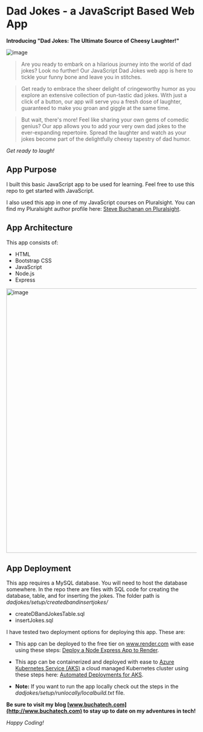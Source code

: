 # Dad Jokes - a JavaScript Based Web App

**Introducing "Dad Jokes: The Ultimate Source of Cheesy Laughter!"**

![image](https://github.com/Buchatech/dadjokes/assets/22551494/e528dc2e-3a91-49a5-9525-7147f31a68c4)

>Are you ready to embark on a hilarious journey into the world of dad jokes? Look no further! Our JavaScript Dad Jokes web app is here to tickle your funny bone and leave you in stitches.

>Get ready to embrace the sheer delight of cringeworthy humor as you explore an extensive collection of pun-tastic dad jokes. With just a click of a button, our app will serve you a fresh dose of laughter, guaranteed to make you groan and giggle at the same time.

>But wait, there's more! Feel like sharing your own gems of comedic genius? Our app allows you to add your very own dad jokes to the ever-expanding repertoire. Spread the laughter and watch as your jokes become part of the delightfully cheesy tapestry of dad humor.

*Get ready to laugh!*

## App Purpose
I built this basic JavaScript app to be used for learning. Feel free to use this repo to get started with JavaScript. 
<!-- Visit a running demo of this app here: [Dad Jokes App](https://dad-jokes-mz8s.onrender.com) -->

I also used this app in one of my JavaScript courses on Pluralsight. 
You can find my Pluralsight author profile here: [Steve Buchanan on Pluralsight](https://www.pluralsight.com/authors/steve-buchanan).

## App Architecture
This app consists of:
- HTML 
- Bootstrap CSS
- JavaScript
- Node.js 
- Express
<img width="700" alt="image" src="https://github.com/Buchatech/dadjokes/assets/22551494/70efed66-548e-468c-b323-06b47502e58d">

## App Deployment 
This app requires a MySQL database. You will need to host the database somewhere. In the repo there are files with SQL code for creating the database, table, and for inserting the jokes. The folder path is *dadjokes/setup/createdbandinsertjokes/*

- createDBandJokesTable.sql
- insertJokes.sql

I have tested two deployment options for deploying this app. These are:

- This app can be deployed to the free tier on www.render.com with ease using these steps: [Deploy a Node Express App to Render](https://render.com/docs/deploy-node-express-app). 
- This app can be containerized and deployed with ease to [Azure Kubernetes Service (AKS)](https://azure.microsoft.com/en-us/products/kubernetes-service) a cloud managed Kubernetes cluster using these steps here: [Automated Deployments for AKS](https://learn.microsoft.com/en-us/azure/aks/automated-deployments).

- **Note:** If you want to run the app locally check out the steps in the *dadjokes/setup/runlocally/localbuild.txt* file.

**Be sure to visit my blog [www.buchatech.com](http://www.buchatech.com) to stay up to date on my adventures in tech!**

*Happy Coding!*
